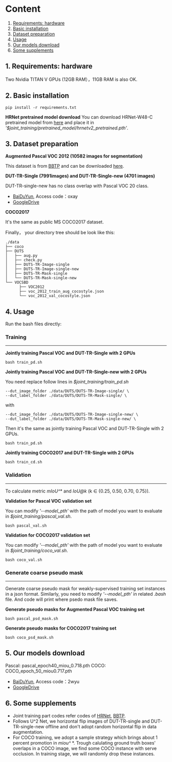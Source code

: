 # Content

1. [Requirements: hardware](#1)
2. [Basic installation](#2)
3. [Dataset preparation](#3)
4. [Usage](#4)
5. [Our models download](#5)
6. [Some supplements](#6)

## <span id = "1">1. Requirements: hardware</span>

Two Nvidia TITAN V GPUs (12GB RAM），11GB RAM is also OK.

## <span id = "2">2. Basic installation</span>

```
pip install -r requirements.txt
```

**HRNet pretrained model download**
You can download HRNet-W48-C pretrained model from [here](https://github.com/HRNet/HRNet-Image-Classification) and place it in *'$joint_training/pretrained_model/hrnetv2_pretrained.pth'*.

## <span id = "3">3. Dataset preparation</span>

**Augmented Pascal VOC 2012 (10582 images for segmentation)**

This dataset is from [BBTP](https://github.com/chengchunhsu/WSIS_BBTP) and can be downloaded [here](https://drive.google.com/file/d/1lGCVvrst_PVsdG6C57Xz00PF3ge2kJgL/view?usp=sharing).

**DUT-TR-Single (7991images) and DUT-TR-Single-new (4701 images)**

DUT-TR-single-new has no class overlap with Pascal VOC 20 class.

* [BaiDuYun](https://pan.baidu.com/s/1_5i4AAmSKzHSsax9cdDRRw), Access code：oxay
* [GoogleDrive](https://drive.google.com/drive/folders/12qjGTBzTgehf_5GNF5ph0Rdm3o1xfISt?usp=sharing)

**COCO2017**

It's the same as public MS COCO2017 dataset.

Finally， your directory tree should be look like this:

```
./data
├── coco
├── DUTS
│   ├── aug.py
│   ├── check.py
│   ├── DUTS-TR-Image-single
│   ├── DUTS-TR-Image-single-new
│   ├── DUTS-TR-Mask-single
│   └── DUTS-TR-Mask-single-new
└── VOCSBD
      ├── VOC2012
      ├── voc_2012_train_aug_cocostyle.json
      └── voc_2012_val_cocostyle.json
```

## <span id = "4">4. Usage</span>

Run the bash files directly:

### Training

--------

**Jointly training Pascal VOC and DUT-TR-Single with 2 GPUs**

```
bash train_pd.sh
```

**Jointly training Pascal VOC and DUT-TR-Single-new with 2 GPUs**

You need replace follow lines in *$joint_training/train_pd.sh*

```
--dut_image_folder ./data/DUTS/DUTS-TR-Image-single/ \
--dut_label_folder ./data/DUTS/DUTS-TR-Mask-single/ \
```

with

```
--dut_image_folder ./data/DUTS/DUTS-TR-Image-single-new/ \
--dut_label_folder ./data/DUTS/DUTS-TR-Mask-single-new/ \
```

Then it's the same as jointly training Pascal VOC and DUT-TR-Single with 2 GPUs.

```
bash train_pd.sh
```

**Jointly training COCO2017 and DUT-TR-Single with 2 GPUs**

```
bash train_cd.sh
```

### Validation

---

To calculate metric *mIoU^** and *IoU@k* (k ∈ {0.25, 0.50, 0.70, 0.75}).

**Validation for Pascal VOC validation set**

You can modify *'--model_pth'*  with the path of model you want to evaluate in *$joint_training/pascal_val.sh*.

```
bash pascal_val.sh
```

**Validation for COCO2017 validation set**

You can modify *'--model_pth'*  with the path of model you want to evaluate in *$joint_training/coco_val.sh*.

```
bash coco_val.sh
```

### Generate coarse pseudo mask

---

Generate coarse pseudo mask for weakly-supervised training set instances in a json format. Similarly, you need to modify *'--model_pth'* in related *.bash* file. And code will print where psedo mask file saves.

**Generate pseudo masks for Augmented Pascal VOC training set**

```
bash pascal_psd_mask.sh
```

**Generate pseudo masks for COCO2017 training set**

```
bash coco_psd_mask.sh
```

## <span id = "5">5. Our models download</span>

Pascal: pascal_epoch40_miou_0.718.pth
COCO: COCO_epoch_50_miou0.717.pth

* [BaiDuYun](https://pan.baidu.com/s/1BGyljK-0WthPWur3x73FGw), Access code：2wyu
* [GoogleDrive]()

## <span id = "6">6. Some supplements</span>

* Joint training part codes refer codes of [HRNet](https://github.com/HRNet/HRNet-Semantic-Segmentation), [BBTP](https://github.com/chengchunhsu/WSIS_BBTP).
* Follows U^2 Net, we horizontal flip images of DUT-TR-single and DUT-TR-single-new offline and don't adopt random horizontal flip in data augmentation.
* For COCO training, we adopt a sample strategy which brings about 1 percent promotion in *miou^* *. Trough calulating ground truth boxes' overlaps in a COCO image, we find some COCO instance with serve occlusion. In training stage, we will randomly drop these instances.
